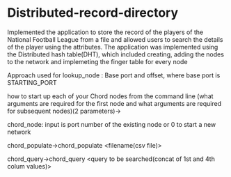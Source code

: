 # Distributed-record-directory
Implemented the application to store the record of the players of the National Football League from a file and allowed users to search the details of the player using the attributes.
The application was implemented using the Distributed hash table(DHT), which included creating, adding the nodes to the network and implemeting the finger table for every node


Approach used for lookup_node : Base port and offset, where base port is STARTING_PORT

how to start up each of your Chord nodes from the command line 
(what arguments are required for the first node and what arguments are required for subsequent nodes)(2 parameters)-> 

chord_node: input is port number of the existing node or 0 to start a new network

chord_populate->chord_populate <port number of the existing node> <filename(csv file)>
  
chord_query->chord_query <port number of existing node> <query to be searched(concat of 1st and 4th colum values)>
